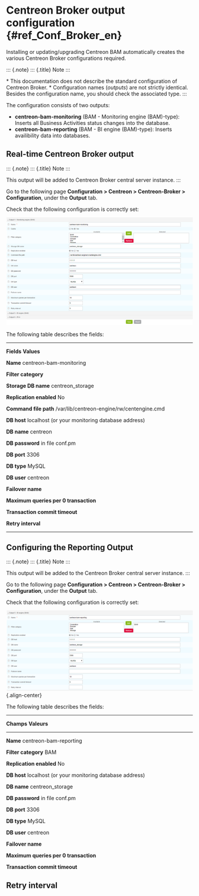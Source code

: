 Centreon Broker output configuration {#ref_Conf_Broker_en}
====================================

Installing or updating/upgrading Centreon BAM automatically creates the
various Centreon Broker configurations required.

::: {.note}
::: {.title}
Note
:::

\* This documentation does not describe the standard configuration of
Centreon Broker. \* Configuration names (*outputs*) are not strictly
identical. Besides the configuration name, you should check the
associated type.
:::

The configuration consists of two outputs:

-   **centreon-bam-monitoring** (BAM - Monitoring engine (BAM)-type):
    Inserts all Business Activities status changes into the database.
-   **centreon-bam-reporting** (BAM - BI engine (BAM)-type): Inserts
    availibility data into databases.

Real-time Centreon Broker output
--------------------------------

::: {.note}
::: {.title}
Note
:::

This output will be added to Centreon Broker central server instance.
:::

Go to the following page **Configuration \> Centreon \> Centreon-Broker
\> Configuration**, under the **Output** tab.

Check that the following configuration is correctly set:

![image](../images/configuration/conf_central_bam_monitoring.png)

The following table describes the fields:

  ------------------------------ --------------------------------------------
  **Fields**                     **Values**

  **Name**                       centreon-bam-monitoring

  **Filter category**            

  **Storage DB name**            centreon\_storage

  **Replication enabled**        No

  **Command file path**          /var/lib/centreon-engine/rw/centengine.cmd

  **DB host**                    localhost (or your monitoring database
                                 address)

  **DB name**                    centreon

  **DB password**                in file conf.pm

  **DB port**                    3306

  **DB type**                    MySQL

  **DB user**                    centreon

  **Failover name**              

  **Maximum queries per          0
  transaction**                  

  **Transaction commit timeout** 

  **Retry interval**             
  ------------------------------ --------------------------------------------

Configuring the Reporting Output
--------------------------------

::: {.note}
::: {.title}
Note
:::

This output will be added to the Centreon Broker central server
instance.
:::

Go to the following page **Configuration \> Centreon \> Centreon-Broker
\> Configuration**, under the **Output** tab.

Check that the following configuration is correctly set:

![image](../images/configuration/conf_central_bam_reporting.png){.align-center}

The following table describes the fields:

  -----------------------------------------------------------------------
  **Champs**                     **Valeurs**
  ------------------------------ ----------------------------------------
  **Name**                       centreon-bam-reporting

  **Filter category**            BAM

  **Replication enabled**        No

  **DB host**                    localhost (or your monitoring database
                                 address)

  **DB name**                    centreon\_storage

  **DB password**                in file conf.pm

  **DB port**                    3306

  **DB type**                    MySQL

  **DB user**                    centreon

  **Failover name**              

  **Maximum queries per          0
  transaction**                  

  **Transaction commit timeout** 

  **Retry interval**             
  -----------------------------------------------------------------------

